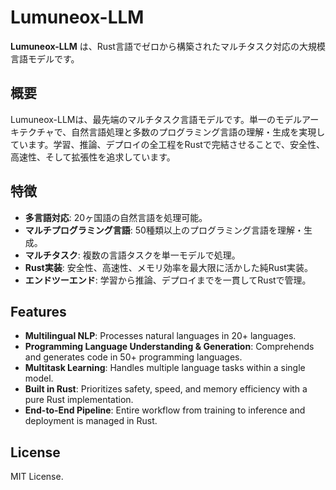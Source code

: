 # Lumuneox-LLM

**Lumuneox-LLM** は、Rust言語でゼロから構築されたマルチタスク対応の大規模言語モデルです。


## 概要

Lumuneox-LLMは、最先端のマルチタスク言語モデルです。単一のモデルアーキテクチャで、自然言語処理と多数のプログラミング言語の理解・生成を実現しています。学習、推論、デプロイの全工程をRustで完結させることで、安全性、高速性、そして拡張性を追求しています。

## 特徴

- **多言語対応**: 20ヶ国語の自然言語を処理可能。
- **マルチプログラミング言語**: 50種類以上のプログラミング言語を理解・生成。
- **マルチタスク**: 複数の言語タスクを単一モデルで処理。
- **Rust実装**: 安全性、高速性、メモリ効率を最大限に活かした純Rust実装。
- **エンドツーエンド**: 学習から推論、デプロイまでを一貫してRustで管理。

## Features

- **Multilingual NLP**: Processes natural languages in 20+ languages.
- **Programming Language Understanding & Generation**: Comprehends and generates code in 50+ programming languages.
- **Multitask Learning**: Handles multiple language tasks within a single model.
- **Built in Rust**: Prioritizes safety, speed, and memory efficiency with a pure Rust implementation.
- **End-to-End Pipeline**: Entire workflow from training to inference and deployment is managed in Rust.

## License

MIT License.

